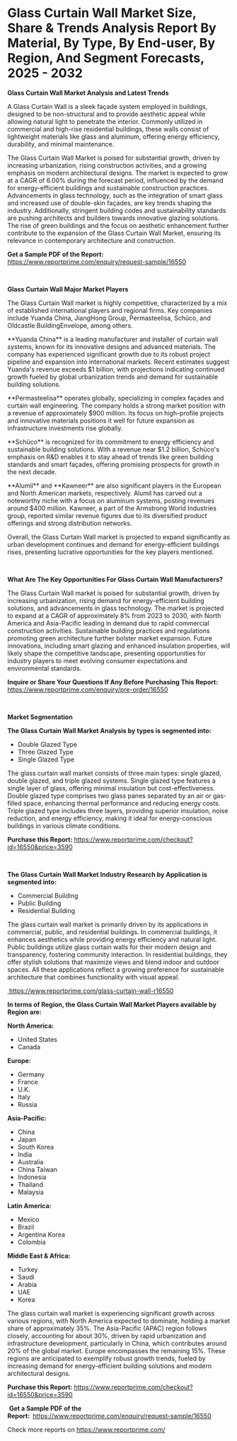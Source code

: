 <p><h1>Glass Curtain Wall Market Size, Share & Trends Analysis Report By Material, By Type, By End-user, By Region, And Segment Forecasts, 2025 - 2032</h1></p><p><strong>Glass Curtain Wall Market Analysis and Latest Trends</strong></p>
<p><p>A Glass Curtain Wall is a sleek façade system employed in buildings, designed to be non-structural and to provide aesthetic appeal while allowing natural light to penetrate the interior. Commonly utilized in commercial and high-rise residential buildings, these walls consist of lightweight materials like glass and aluminum, offering energy efficiency, durability, and minimal maintenance.</p><p>The Glass Curtain Wall Market is poised for substantial growth, driven by increasing urbanization, rising construction activities, and a growing emphasis on modern architectural designs. The market is expected to grow at a CAGR of 6.00% during the forecast period, influenced by the demand for energy-efficient buildings and sustainable construction practices. Advancements in glass technology, such as the integration of smart glass and increased use of double-skin façades, are key trends shaping the industry. Additionally, stringent building codes and sustainability standards are pushing architects and builders towards innovative glazing solutions. The rise of green buildings and the focus on aesthetic enhancement further contribute to the expansion of the Glass Curtain Wall Market, ensuring its relevance in contemporary architecture and construction.</p></p>
<p><strong>Get a Sample PDF of the Report:&nbsp;</strong> <a href="https://www.reportprime.com/enquiry/request-sample/16550?utm_campaign=2413&utm_medium=2&utm_source=Github&utm_content=ia&utm_term=18032025&utm_id=glass-curtain-wall">https://www.reportprime.com/enquiry/request-sample/16550</a></p>
<p>&nbsp;</p>
<p><strong>Glass Curtain Wall Major Market Players</strong></p>
<p><p>The Glass Curtain Wall market is highly competitive, characterized by a mix of established international players and regional firms. Key companies include Yuanda China, JiangHong Group, Permasteelisa, Schüco, and Oldcastle BuildingEnvelope, among others.</p><p>**Yuanda China** is a leading manufacturer and installer of curtain wall systems, known for its innovative designs and advanced materials. The company has experienced significant growth due to its robust project pipeline and expansion into international markets. Recent estimates suggest Yuanda's revenue exceeds $1 billion, with projections indicating continued growth fueled by global urbanization trends and demand for sustainable building solutions.</p><p>**Permasteelisa** operates globally, specializing in complex façades and curtain wall engineering. The company holds a strong market position with a revenue of approximately $900 million. Its focus on high-profile projects and innovative materials positions it well for future expansion as infrastructure investments rise globally.</p><p>**Schüco** is recognized for its commitment to energy efficiency and sustainable building solutions. With a revenue near $1.2 billion, Schüco's emphasis on R&D enables it to stay ahead of trends like green building standards and smart façades, offering promising prospects for growth in the next decade.</p><p>**Alumil** and **Kawneer** are also significant players in the European and North American markets, respectively. Alumil has carved out a noteworthy niche with a focus on aluminum systems, posting revenues around $400 million. Kawneer, a part of the Armstrong World Industries group, reported similar revenue figures due to its diversified product offerings and strong distribution networks.</p><p>Overall, the Glass Curtain Wall market is projected to expand significantly as urban development continues and demand for energy-efficient buildings rises, presenting lucrative opportunities for the key players mentioned.</p></p>
<p>&nbsp;</p>
<p><strong>What Are The Key Opportunities For Glass Curtain Wall Manufacturers?</strong></p>
<p><p>The Glass Curtain Wall market is poised for substantial growth, driven by increasing urbanization, rising demand for energy-efficient building solutions, and advancements in glass technology. The market is projected to expand at a CAGR of approximately 8% from 2023 to 2030, with North America and Asia-Pacific leading in demand due to rapid commercial construction activities. Sustainable building practices and regulations promoting green architecture further bolster market expansion. Future innovations, including smart glazing and enhanced insulation properties, will likely shape the competitive landscape, presenting opportunities for industry players to meet evolving consumer expectations and environmental standards.</p></p>
<p><strong>Inquire or Share Your Questions If Any Before Purchasing This Report:</strong> <a href="https://www.reportprime.com/enquiry/pre-order/16550?utm_campaign=2413&utm_medium=2&utm_source=Github&utm_content=ia&utm_term=18032025&utm_id=glass-curtain-wall">https://www.reportprime.com/enquiry/pre-order/16550</a></p>
<p>&nbsp;</p>
<p><strong>Market Segmentation</strong></p>
<p><strong>The Glass Curtain Wall Market Analysis by types is segmented into:</strong></p>
<p><ul><li>Double Glazed Type</li><li>Three Glazed Type</li><li>Single Glazed Type</li></ul></p>
<p><p>The glass curtain wall market consists of three main types: single glazed, double glazed, and triple glazed systems. Single glazed type features a single layer of glass, offering minimal insulation but cost-effectiveness. Double glazed type comprises two glass panes separated by an air or gas-filled space, enhancing thermal performance and reducing energy costs. Triple glazed type includes three layers, providing superior insulation, noise reduction, and energy efficiency, making it ideal for energy-conscious buildings in various climate conditions.</p></p>
<p><strong>Purchase this Report:&nbsp;</strong><a href="https://www.reportprime.com/checkout?id=16550&price=3590&utm_campaign=2413&utm_medium=2&utm_source=Github&utm_content=ia&utm_term=18032025&utm_id=glass-curtain-wall">https://www.reportprime.com/checkout?id=16550&price=3590</a></p>
<p>&nbsp;</p>
<p><strong>The Glass Curtain Wall Market Industry Research by Application is segmented into:</strong></p>
<p><ul><li>Commercial Building</li><li>Public Building</li><li>Residential Building</li></ul></p>
<p><p>The glass curtain wall market is primarily driven by its applications in commercial, public, and residential buildings. In commercial buildings, it enhances aesthetics while providing energy efficiency and natural light. Public buildings utilize glass curtain walls for their modern design and transparency, fostering community interaction. In residential buildings, they offer stylish solutions that maximize views and blend indoor and outdoor spaces. All these applications reflect a growing preference for sustainable architecture that combines functionality with visual appeal.</p></p>
<p><a href="https://www.reportprime.com/glass-curtain-wall-r16550?utm_campaign=2413&utm_medium=2&utm_source=Github&utm_content=ia&utm_term=18032025&utm_id=glass-curtain-wall">&nbsp;https://www.reportprime.com/glass-curtain-wall-r16550</a></p>
<p><strong>In terms of Region, the Glass Curtain Wall Market Players available by Region are:</strong></p>
<p>
    <p> <strong> North America: </strong>
        <ul>
            <li>United States</li>
            <li>Canada</li>
        </ul>
        </p> 
    <p> <strong> Europe: </strong>
        <ul>
            <li>Germany</li>
            <li>France</li>
            <li>U.K.</li>
            <li>Italy</li>
            <li>Russia</li>
        </ul>
        </p> 
    <p> <strong> Asia-Pacific: </strong>
        <ul>
            <li>China</li>
            <li>Japan</li>
            <li>South Korea</li>
            <li>India</li>
            <li>Australia</li>
            <li>China Taiwan</li>
            <li>Indonesia</li>
            <li>Thailand</li>
            <li>Malaysia</li>
        </ul>
        </p> 
    <p> <strong> Latin America: </strong>
        <ul>
            <li>Mexico</li>
            <li>Brazil</li>
            <li>Argentina Korea</li>
            <li>Colombia</li>
        </ul>
        </p> 
    <p> <strong> Middle East & Africa: </strong>
        <ul>
            <li>Turkey</li>
            <li>Saudi</li>
            <li>Arabia</li>
            <li>UAE</li>
            <li>Korea</li>
        </ul>
    </p>
    </p>
<p><p>The glass curtain wall market is experiencing significant growth across various regions, with North America expected to dominate, holding a market share of approximately 35%. The Asia-Pacific (APAC) region follows closely, accounting for about 30%, driven by rapid urbanization and infrastructure development, particularly in China, which contributes around 20% of the global market. Europe encompasses the remaining 15%. These regions are anticipated to exemplify robust growth trends, fueled by increasing demand for energy-efficient building solutions and modern architectural designs.</p></p>
<p><strong>Purchase this Report: </strong><a href="https://www.reportprime.com/checkout?id=16550&price=3590&utm_campaign=2413&utm_medium=2&utm_source=Github&utm_content=ia&utm_term=18032025&utm_id=glass-curtain-wall">https://www.reportprime.com/checkout?id=16550&price=3590</a></p>
<p>&nbsp;<strong>Get a Sample PDF of the Report:&nbsp;&nbsp;</strong><a href="https://www.reportprime.com/enquiry/request-sample/16550?utm_campaign=2413&utm_medium=2&utm_source=Github&utm_content=ia&utm_term=18032025&utm_id=glass-curtain-wall">https://www.reportprime.com/enquiry/request-sample/16550</a></p>
<p><strong></strong></p>
<p>Check more reports on <a href="https://www.reportprime.com/?utm_campaign=2413&utm_medium=2&utm_source=Github&utm_content=ia&utm_term=18032025&utm_id=glass-curtain-wall">https://www.reportprime.com/</a></p>
